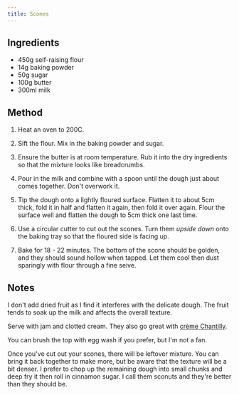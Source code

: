 ```yaml
---
title: Scones
---
```


## Ingredients

- 450g self-raising flour
- 14g baking powder
- 50g sugar
- 100g butter
- 300ml milk

## Method

1. Heat an oven to 200C.

1. Sift the flour. Mix in the baking powder and sugar.

1. Ensure the butter is at room temperature. Rub it into the dry ingredients so
   that the mixture looks like breadcrumbs.

1. Pour in the milk and combine with a spoon until the dough just about comes
   together. Don't overwork it.

1. Tip the dough onto a lightly floured surface. Flatten it to about 5cm thick,
   fold it in half and flatten it again, then fold it over again. Flour the
   surface well and flatten the dough to 5cm thick one last time.

1. Use a circular cutter to cut out the scones. Turn them _upside down_ onto the
   baking tray so that the floured side is facing up.

1. Bake for 18 - 22 minutes. The bottom of the scone should be golden, and they
   should sound hollow when tapped. Let them cool then dust sparingly with flour
   through a fine seive.

## Notes

I don't add dried fruit as I find it interferes with the delicate dough. The
fruit tends to soak up the milk and affects the overall texture.

Serve with jam and clotted cream. They also go great with [crème Chantilly]().

You can brush the top with egg wash if you prefer, but I'm not a fan.

Once you've cut out your scones, there will be leftover mixture. You can bring
it back together to make more, but be aware that the texture will be a bit
denser. I prefer to chop up the remaining dough into small chunks and deep fry
it then roll in cinnamon sugar. I call them sconuts and they're better than they
should be.
